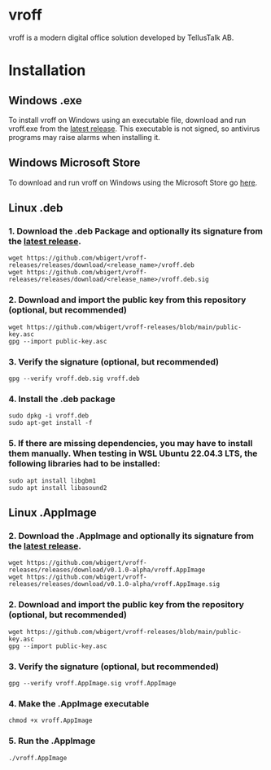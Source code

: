 # vroff
vroff is a modern digital office solution developed by TellusTalk AB.

# Installation

## Windows .exe
To install vroff on Windows using an executable file, download and run vroff.exe from the [latest release](https://github.com/wbigert/vroff-releases/releases). This executable is not signed, so antivirus programs may raise alarms when installing it.

## Windows Microsoft Store
To download and run vroff on Windows using the Microsoft Store go [here](https://www.microsoft.com/store/productId/9NCBCSZSJRSB?ocid=pdpshare).

## Linux .deb
### 1. Download the .deb Package and optionally its signature from the [latest release](https://github.com/wbigert/vroff-releases/releases).
    wget https://github.com/wbigert/vroff-releases/releases/download/<release_name>/vroff.deb
    wget https://github.com/wbigert/vroff-releases/releases/download/<release_name>/vroff.deb.sig 

### 2. Download and import the public key from this repository (optional, but recommended)
    wget https://github.com/wbigert/vroff-releases/blob/main/public-key.asc
    gpg --import public-key.asc

### 3. Verify the signature (optional, but recommended)
    gpg --verify vroff.deb.sig vroff.deb

### 4. Install the .deb package
    sudo dpkg -i vroff.deb
    sudo apt-get install -f

### 5. If there are missing dependencies, you may have to install them manually. When testing in WSL Ubuntu 22.04.3 LTS, the following libraries had to be installed:
    sudo apt install libgbm1
    sudo apt install libasound2

## Linux .AppImage
### 2. Download the .AppImage and optionally its signature from the [latest release](https://github.com/wbigert/vroff-releases/releases).
    wget https://github.com/wbigert/vroff-releases/releases/download/v0.1.0-alpha/vroff.AppImage
    wget https://github.com/wbigert/vroff-releases/releases/download/v0.1.0-alpha/vroff.AppImage.sig

### 2. Download and import the public key from the repository (optional, but recommended)
    wget https://github.com/wbigert/vroff-releases/blob/main/public-key.asc
    gpg --import public-key.asc

### 3. Verify the signature (optional, but recommended)
    gpg --verify vroff.AppImage.sig vroff.AppImage

### 4. Make the .AppImage executable
    chmod +x vroff.AppImage

### 5. Run the .AppImage
    ./vroff.AppImage
